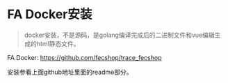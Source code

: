 FA Docker安装
============

> docker安装，不是源码，是golang编译完成后的二进制文件和vue编辑生成的html静态文件。

FA Docker: https://github.com/fecshop/trace_fecshop

安装参看上面github地址里面的readme部分。